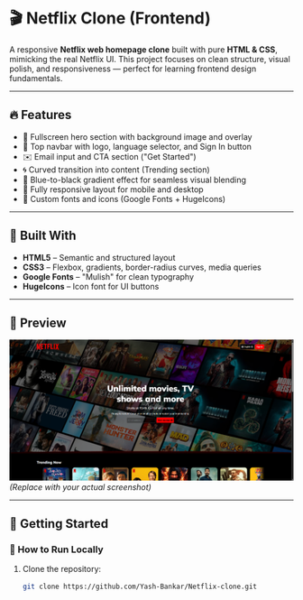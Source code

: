 # 🎬 Netflix Clone (Frontend)

A responsive **Netflix web homepage clone** built with pure **HTML & CSS**, mimicking the real Netflix UI. This project focuses on clean structure, visual polish, and responsiveness — perfect for learning frontend design fundamentals.

---

## 🔥 Features

- 🎨 Fullscreen hero section with background image and overlay
- 🧭 Top navbar with logo, language selector, and Sign In button
- ✉️ Email input and CTA section ("Get Started")
- 🌀 Curved transition into content (Trending section)
- 🌈 Blue-to-black gradient effect for seamless visual blending
- 📱 Fully responsive layout for mobile and desktop
- 💅 Custom fonts and icons (Google Fonts + HugeIcons)

---

## 🧱 Built With

- **HTML5** – Semantic and structured layout
- **CSS3** – Flexbox, gradients, border-radius curves, media queries
- **Google Fonts** – "Mulish" for clean typography
- **HugeIcons** – Icon font for UI buttons

---

## 📸 Preview

![Screenshot](assets/images/preview.png)  
*(Replace with your actual screenshot)*

---

## 🚀 Getting Started

### 🔧 How to Run Locally

1. Clone the repository:
   ```bash
   git clone https://github.com/Yash-Bankar/Netflix-clone.git
